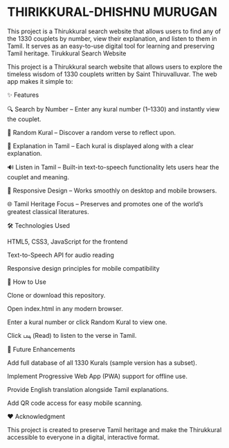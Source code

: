 # THIRIKKURAL-DHISHNU MURUGAN
This project is a Thirukkural search website that allows users to find any of the 1330 couplets by number, view their explanation, and listen to them in Tamil. It serves as an easy-to-use digital tool for learning and preserving Tamil heritage.
Tirukkural Search Website

This project is a Thirukkural search website that allows users to explore the timeless wisdom of 1330 couplets written by Saint Thiruvalluvar. The web app makes it simple to:

✨ Features

🔍 Search by Number – Enter any kural number (1–1330) and instantly view the couplet.

🎲 Random Kural – Discover a random verse to reflect upon.

📖 Explanation in Tamil – Each kural is displayed along with a clear explanation.

🔊 Listen in Tamil – Built-in text-to-speech functionality lets users hear the couplet and meaning.

📱 Responsive Design – Works smoothly on desktop and mobile browsers.

🌐 Tamil Heritage Focus – Preserves and promotes one of the world’s greatest classical literatures.

🛠️ Technologies Used

HTML5, CSS3, JavaScript for the frontend

Text-to-Speech API for audio reading

Responsive design principles for mobile compatibility

🚀 How to Use

Clone or download this repository.

Open index.html in any modern browser.

Enter a kural number or click Random Kural to view one.

Click படி (Read) to listen to the verse in Tamil.

📌 Future Enhancements

Add full database of all 1330 Kurals (sample version has a subset).

Implement Progressive Web App (PWA) support for offline use.

Provide English translation alongside Tamil explanations.

Add QR code access for easy mobile scanning.

❤️ Acknowledgment

This project is created to preserve Tamil heritage and make the Thirukkural accessible to everyone in a digital, interactive format.
